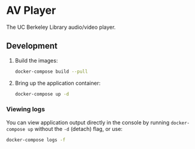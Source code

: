 # AV Player

The UC Berkeley Library audio/video player.

## Development

1. Build the images:

    ```sh
    docker-compose build --pull
    ```  

2. Bring up the application container:

   ```sh
   docker-compose up -d
   ```

### Viewing logs

You can view application output directly in the console by running
`docker-compose up` without the `-d` (detach) flag, or use:

```sh
docker-compose logs -f
```
